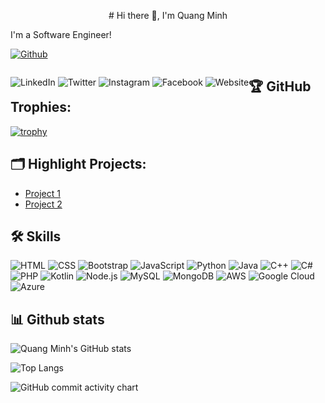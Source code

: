 <p align="center"># Hi there 👋, I'm Quang Minh</p>

I'm a Software Engineer!

[![Github](https://img.shields.io/github/followers/quangminh24112005?label=Follow&style=social)](https://github.com/quangminh24112005)

<p style="float: left; text-align: center; text-decoration: none;">
    <a href="https://www.linkedin.com/in/yourusername/" style="text-decoration: none !important;">
        <img src="https://img.shields.io/badge/-LinkedIn-blue?style=flat-square&logo=Linkedin&logoColor=white"
            alt="LinkedIn">
    </a>
    <a href="https://twitter.com/yourusername" style="text-decoration: none !important;">
        <img src="https://img.shields.io/badge/-Twitter-blue?style=flat-square&logo=Twitter&logoColor=white"
            alt="Twitter">
    </a>
    <a href="https://www.instagram.com/yourusername/" style="text-decoration: none !important;">
        <img src="https://img.shields.io/badge/-Instagram-purple?style=flat-square&logo=Instagram&logoColor=white"
            alt="Instagram">
    </a>
    <a href="https://www.facebook.com/yourusername/" style="text-decoration: none !important;">
        <img src="https://img.shields.io/badge/-Facebook-blue?style=flat-square&logo=Facebook&logoColor=white"
            alt="Facebook">
    </a>
    <a href="https://yourwebsite.com" style="text-decoration: none !important;">
        <img src="https://img.shields.io/badge/-Website-black?style=flat-square&logo=Google-Chrome&logoColor=white"
            alt="Website">
    </a>
</p>

## 🏆 GitHub Trophies:
[![trophy](https://github-profile-trophy.vercel.app/?username=quangminh24112005&theme=nord&column=7)](https://github.com/ryo-ma/github-profile-trophy)

## 🗂️ Highlight Projects:
- [Project 1](https://github.com/quangminh24112005/project1)
- [Project 2](https://github.com/quangminh24112005/project2)

## 🛠 Skills
![HTML](https://img.shields.io/badge/-HTML-E34F26?style=flat-square&logo=html5&logoColor=white)
![CSS](https://img.shields.io/badge/-CSS-1572B6?style=flat-square&logo=css3&logoColor=white)
![Bootstrap](https://img.shields.io/badge/-Bootstrap-7952B3?style=flat-square&logo=bootstrap&logoColor=white)
![JavaScript](https://img.shields.io/badge/-JavaScript-F7DF1E?style=flat-square&logo=javascript&logoColor=black)
![Python](https://img.shields.io/badge/-Python-3776AB?style=flat-square&logo=python&logoColor=white)
![Java](https://img.shields.io/badge/-Java-007396?style=flat-square&logo=java&logoColor=white)
![C++](https://img.shields.io/badge/-C++-00599C?style=flat-square&logo=c%2B%2B&logoColor=white)
![C#](https://img.shields.io/badge/-C%23-239120?style=flat-square&logo=c-sharp&logoColor=white)
![PHP](https://img.shields.io/badge/-PHP-777BB4?style=flat-square&logo=php&logoColor=white)
![Kotlin](https://img.shields.io/badge/-Kotlin-0095D5?style=flat-square&logo=kotlin&logoColor=white)
![Node.js](https://img.shields.io/badge/-Node.js-339933?style=flat-square&logo=node.js&logoColor=white)
![MySQL](https://img.shields.io/badge/-MySQL-4479A1?style=flat-square&logo=mysql&logoColor=white)
![MongoDB](https://img.shields.io/badge/-MongoDB-47A248?style=flat-square&logo=mongodb&logoColor=white)
![AWS](https://img.shields.io/badge/-AWS-232F3E?style=flat-square&logo=amazon-aws&logoColor=white)
![Google Cloud](https://img.shields.io/badge/-Google%20Cloud-4285F4?style=flat-square&logo=google-cloud&logoColor=white)
![Azure](https://img.shields.io/badge/-Azure-0089D6?style=flat-square&logo=microsoft-azure&logoColor=white)

## 📊 Github stats

![Quang Minh's GitHub
stats](https://github-readme-stats.vercel.app/api?username=quangminh24112005&show_icons=true&theme=tokyonight)

![Top Langs](https://github-readme-stats.vercel.app/api/top-langs/?username=quangminh24112005&theme=tokyonight)

![GitHub commit activity chart](https://activity-graph.herokuapp.com/graph?username=quangminh24112005&theme=github)
